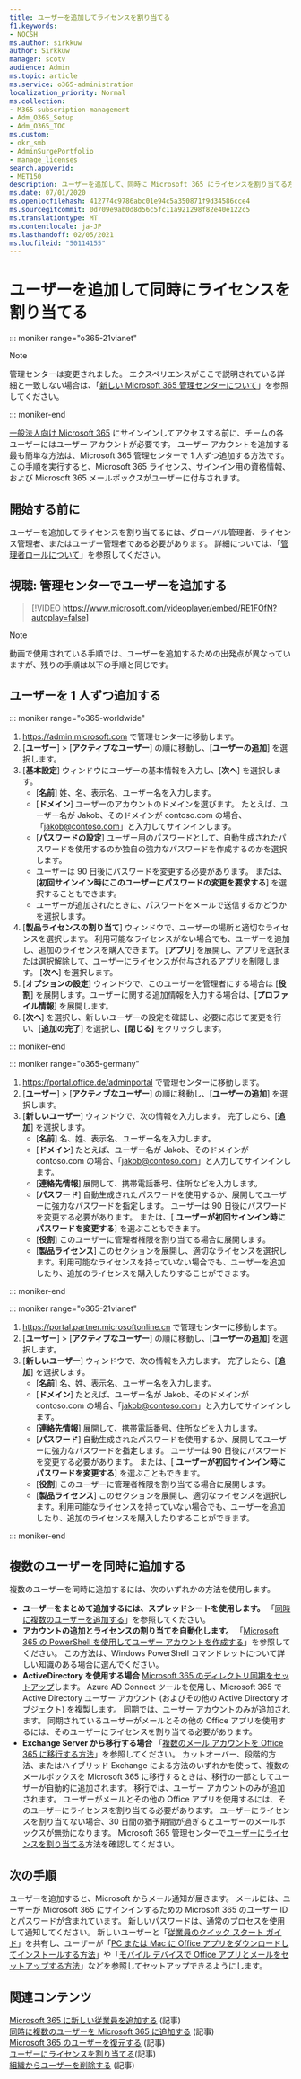 ```yaml
---
title: ユーザーを追加してライセンスを割り当てる
f1.keywords:
- NOCSH
ms.author: sirkkuw
author: Sirkkuw
manager: scotv
audience: Admin
ms.topic: article
ms.service: o365-administration
localization_priority: Normal
ms.collection:
- M365-subscription-management
- Adm_O365_Setup
- Adm_O365_TOC
ms.custom:
- okr_smb
- AdminSurgePortfolio
- manage_licenses
search.appverid:
- MET150
description: ユーザーを追加して、同時に Microsoft 365 にライセンスを割り当てる方法について説明します。
ms.date: 07/01/2020
ms.openlocfilehash: 412774c9786abc01e94c5a350871f9d34586cce4
ms.sourcegitcommit: 0d709e9ab0d8d56c5fc11a921298f82e40e122c5
ms.translationtype: MT
ms.contentlocale: ja-JP
ms.lasthandoff: 02/05/2021
ms.locfileid: "50114155"
---
```

# <a name="add-users-and-assign-licenses-at-the-same-time"></a>ユーザーを追加して同時にライセンスを割り当てる

::: moniker range="o365-21vianet"

> [!NOTE]
> 管理センターは変更されました。 エクスペリエンスがここで説明されている詳細と一致しない場合は、「[新しい Microsoft 365 管理センターについて](https://docs.microsoft.com/microsoft-365/admin/microsoft-365-admin-center-preview?view=o365-21vianet&preserve-view=true)」を参照してください。

::: moniker-end

[一般法人向け Microsoft 365](https://www.microsoft.com/microsoft-365/business) にサインインしてアクセスする前に、チームの各ユーザーにはユーザー アカウントが必要です。 ユーザー アカウントを追加する最も簡単な方法は、Microsoft 365 管理センターで 1 人ずつ追加する方法です。 この手順を実行すると、Microsoft 365 ライセンス、サインイン用の資格情報、および Microsoft 365 メールボックスがユーザーに付与されます。

## <a name="before-you-begin"></a>開始する前に

ユーザーを追加してライセンスを割り当てるには、グローバル管理者、ライセンス管理者、またはユーザー管理者である必要があります。 詳細については、「[管理者ロールについて](../../admin/add-users/about-admin-roles.md)」を参照してください。

## <a name="watch-add-users-in-the-admin-center"></a>視聴: 管理センターでユーザーを追加する

> [!VIDEO https://www.microsoft.com/videoplayer/embed/RE1FOfN?autoplay=false]

> [!NOTE]
> 動画で使用されている手順では、ユーザーを追加するための出発点が異なっていますが、残りの手順は以下の手順と同じです。

## <a name="add-users-one-at-a-time"></a>ユーザーを 1 人ずつ追加する

::: moniker range="o365-worldwide"

1. <https://admin.microsoft.com> で管理センターに移動します。
2. [**ユーザー**] > [**アクティブなユーザー**] の順に移動し、[**ユーザーの追加**] を選択します。
3. [**基本設定**] ウィンドウにユーザーの基本情報を入力し、[**次へ**] を選択します。
    - [**名前**] 姓、名、表示名、ユーザー名を入力します。
    - [**ドメイン**] ユーザーのアカウントのドメインを選びます。 たとえば、ユーザー名が Jakob、そのドメインが contoso.com の場合、「jakob@contoso.com」と入力してサインインします。
    - [**パスワードの設定**] ユーザー用のパスワードとして、自動生成されたパスワードを使用するのか独自の強力なパスワードを作成するのかを選択します。
    - ユーザーは 90 日後にパスワードを変更する必要があります。 または、[**初回サインイン時にこのユーザーにパスワードの変更を要求する**] を選択することもできます。
    - ユーザーが追加されたときに、パスワードをメールで送信するかどうかを選択します。
4. [**製品ライセンスの割り当て**] ウィンドウで、ユーザーの場所と適切なライセンスを選択します。 利用可能なライセンスがない場合でも、ユーザーを追加し、追加のライセンスを購入できます。 [**アプリ**] を展開し、アプリを選択または選択解除して、ユーザーにライセンスが付与されるアプリを制限します。 [**次へ**] を選択します。
5. [**オプションの設定**] ウィンドウで、このユーザーを管理者にする場合は [**役割**] を展開します。ユーザーに関する追加情報を入力する場合は、[**プロファイル情報**] を展開します。
6. [**次へ**] を選択し、新しいユーザーの設定を確認し、必要に応じて変更を行い、[**追加の完了**] を選択し、**[閉じる]** をクリックします。

::: moniker-end

::: moniker range="o365-germany"

1. <https://portal.office.de/adminportal> で管理センターに移動します。
2. [**ユーザー**] > [**アクティブなユーザー**] の順に移動し、[**ユーザーの追加**] を選択します。
3. [**新しいユーザー**] ウィンドウで、次の情報を入力します。 完了したら、[**追加**] を選択します。
    - [**名前**] 名、姓、表示名、ユーザー名を入力します。
    - [**ドメイン**] たとえば、ユーザー名が Jakob、そのドメインが contoso.com の場合、「jakob@contoso.com」と入力してサインインします。
    - [**連絡先情報**] 展開して、携帯電話番号、住所などを入力します。
    - [**パスワード**] 自動生成されたパスワードを使用するか、展開してユーザーに強力なパスワードを指定します。 ユーザーは 90 日後にパスワードを変更する必要があります。 または、[ **ユーザーが初回サインイン時にパスワードを変更する**] を選ぶこともできます。
    - [**役割**] このユーザーに管理者権限を割り当てる場合に展開します。
    - [**製品ライセンス**] このセクションを展開し、適切なライセンスを選択します。利用可能なライセンスを持っていない場合でも、ユーザーを追加したり、追加のライセンスを購入したりすることができます。

::: moniker-end

::: moniker range="o365-21vianet"

1. <https://portal.partner.microsoftonline.cn> で管理センターに移動します。
2. [**ユーザー**] > [**アクティブなユーザー**] の順に移動し、[**ユーザーの追加**] を選択します。
3. [**新しいユーザー**] ウィンドウで、次の情報を入力します。 完了したら、[**追加**] を選択します。
    - [**名前**] 名、姓、表示名、ユーザー名を入力します。
    - [**ドメイン**] たとえば、ユーザー名が Jakob、そのドメインが contoso.com の場合、「jakob@contoso.com」と入力してサインインします。
    - [**連絡先情報**] 展開して、携帯電話番号、住所などを入力します。
    - [**パスワード**] 自動生成されたパスワードを使用するか、展開してユーザーに強力なパスワードを指定します。 ユーザーは 90 日後にパスワードを変更する必要があります。 または、[ **ユーザーが初回サインイン時にパスワードを変更する**] を選ぶこともできます。
    - [**役割**] このユーザーに管理者権限を割り当てる場合に展開します。
    - [**製品ライセンス**] このセクションを展開し、適切なライセンスを選択します。利用可能なライセンスを持っていない場合でも、ユーザーを追加したり、追加のライセンスを購入したりすることができます。

::: moniker-end

## <a name="add-multiple-users-at-the-same-time"></a>複数のユーザーを同時に追加する

複数のユーザーを同時に追加するには、次のいずれかの方法を使用します。

- **ユーザーをまとめて追加するには、スプレッドシートを使用します。** 「[同時に複数のユーザーを追加する](https://docs.microsoft.com/microsoft-365/enterprise/add-several-users-at-the-same-time)」を参照してください。
- **アカウントの追加とライセンスの割り当てを自動化します。** 「[Microsoft 365 の PowerShell を使用してユーザー アカウントを作成する](https://docs.microsoft.com/microsoft-365/enterprise/create-user-accounts-with-microsoft-365-powershell)」を参照してください。 この方法は、Windows PowerShell コマンドレットについて詳しい知識のある場合に選んでください。
- **ActiveDirectory を使用する場合** [Microsoft 365 のディレクトリ同期をセットアップ](https://docs.microsoft.com/microsoft-365/enterprise/set-up-directory-synchronization)します。 Azure AD Connect ツールを使用し、Microsoft 365 で Active Directory ユーザー アカウント (およびその他の Active Directory オブジェクト) を複製します。 同期では、ユーザー アカウントのみが追加されます。 同期されているユーザーがメールとその他の Office アプリを使用するには、そのユーザーにライセンスを割り当てる必要があります。
- **Exchange Server から移行する場合** 「[複数のメール アカウントを Office 365 に移行する方法](https://docs.microsoft.com/Exchange/mailbox-migration/mailbox-migration)」を参照してください。 カットオーバー、段階的方法、またはハイブリッド Exchange による方法のいずれかを使って、複数のメールボックスを Microsoft 365 に移行するときは、移行の一部としてユーザーが自動的に追加されます。 移行では、ユーザー アカウントのみが追加されます。 ユーザーがメールとその他の Office アプリを使用するには、そのユーザーにライセンスを割り当てる必要があります。 ユーザーにライセンスを割り当てない場合、30 日間の猶予期間が過ぎるとユーザーのメールボックスが無効になります。 Microsoft 365 管理センターで[ユーザーにライセンスを割り当てる](../manage/assign-licenses-to-users.md)方法を確認してください。

## <a name="next-steps"></a>次の手順

ユーザーを追加すると、Microsoft からメール通知が届きます。 メールには、ユーザーが Microsoft 365 にサインインするための Microsoft 365 のユーザー ID とパスワードが含まれています。 新しいパスワードは、通常のプロセスを使用して通知してください。 新しいユーザーと「[従業員のクイック スタート ガイド](https://support.microsoft.com/office/b9700090-ce64-4046-ab92-ce8488a7bc0f)」を共有し、ユーザーが「[PC または Mac に Office アプリをダウンロードしてインストールする方法](https://support.microsoft.com/office/4414eaaf-0478-48be-9c42-23adc4716658)」や「[モバイル デバイスで Office アプリとメールをセットアップする方法](https://support.microsoft.com/office/7dabb6cb-0046-40b6-81fe-767e0b1f014f)」などを参照してセットアップできるようにします。

## <a name="related-content"></a>関連コンテンツ

[Microsoft 365 に新しい従業員を追加する](add-new-employee.md) (記事)\
[同時に複数のユーザーを Microsoft 365 に追加する](https://docs.microsoft.com/microsoft-365/enterprise/add-several-users-at-the-same-time) (記事)\
[Microsoft 365 のユーザーを復元する](restore-user.md) (記事)\
[ユーザーにライセンスを割り当てる](../manage/assign-licenses-to-users.md)(記事)\
[組織からユーザーを削除する](delete-a-user.md) (記事)
